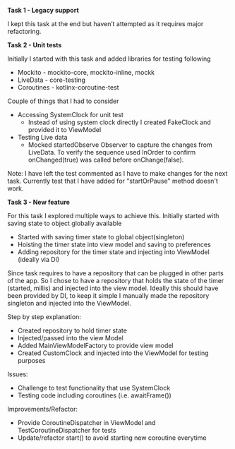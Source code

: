 **Task 1 - Legacy support**

I kept this task at the end but haven’t attempted as it requires major refactoring.

**Task 2 - Unit tests**

 Initially I started with this task and added libraries for testing following
 - Mockito - mockito-core, mockito-inline, mockk
 - LiveData - core-testing
 - Coroutines - kotlinx-coroutine-test

Couple of things that I had to consider 
- Accessing SystemClock for unit test
	- Instead of using system clock directly I created FakeClock and provided  it to ViewModel
- Testing Live data
	- Mocked startedObserve Observer<Boolean> to capture the changes from LiveData. To verify the sequence 
	   used InOrder to confirm onChanged(true) was called before onChange(false). 

Note: I have left the test commented as I have to make changes for the next task. Currently test that I have added for "startOrPause" method doesn't work.


**Task 3 - New feature**

For this task I explored multiple ways to achieve this. Initially started with saving state to object globally available 
- Started with saving timer state to global object(singleton)
- Hoisting the timer state into view model and saving to preferences
- Adding repository for the timer state and injecting into ViewModel (ideally via DI)

Since task requires to have a repository that can be plugged in other parts of the app. So I chose to have a repository that holds the state of the timer (started, millis) and injected into the view model.
Ideally this should have been provided by DI, to keep it simple I manually made the repository singleton and injected into the ViewModel. 

Step by step explanation:
- Created repository to hold timer state
- Injected/passed into the view Model
- Added MainViewModelFactory to provide view model
- Created CustomClock and injected into the ViewModel for testing purposes 

Issues:
- Challenge to test functionality that use SystemClock
- Testing code including coroutines (i.e. awaitFrame())

Improvements/Refactor:
- Provide CoroutineDispatcher in ViewModel and TestCoroutineDispatcher for tests
- Update/refactor start() to avoid starting new coroutine everytime 
